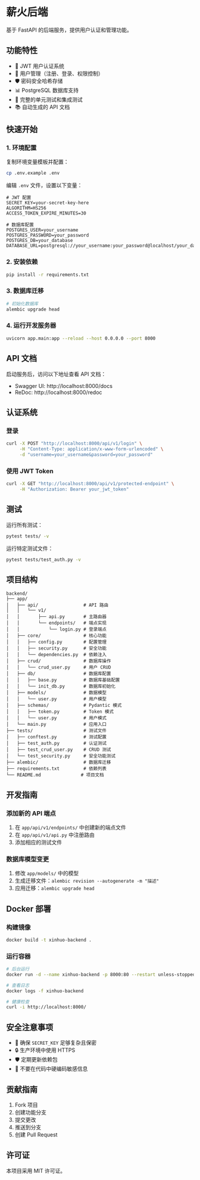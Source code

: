 # 薪火后端

基于 FastAPI 的后端服务，提供用户认证和管理功能。

## 功能特性

- 🔐 JWT 用户认证系统
- 👤 用户管理（注册、登录、权限控制）
- 🛡️ 密码安全哈希存储
- 📊 PostgreSQL 数据库支持
- 🧪 完整的单元测试和集成测试
- 📚 自动生成的 API 文档

## 快速开始

### 1. 环境配置

复制环境变量模板并配置：
```bash
cp .env.example .env
```

编辑 `.env` 文件，设置以下变量：
```env
# JWT 配置
SECRET_KEY=your-secret-key-here
ALGORITHM=HS256
ACCESS_TOKEN_EXPIRE_MINUTES=30

# 数据库配置
POSTGRES_USER=your_username
POSTGRES_PASSWORD=your_password
POSTGRES_DB=your_database
DATABASE_URL=postgresql://your_username:your_password@localhost/your_database
```

### 2. 安装依赖

```bash
pip install -r requirements.txt
```

### 3. 数据库迁移

```bash
# 初始化数据库
alembic upgrade head
```

### 4. 运行开发服务器

```bash
uvicorn app.main:app --reload --host 0.0.0.0 --port 8000
```

## API 文档

启动服务后，访问以下地址查看 API 文档：
- Swagger UI: http://localhost:8000/docs
- ReDoc: http://localhost:8000/redoc

## 认证系统

### 登录

```bash
curl -X POST "http://localhost:8000/api/v1/login" \
     -H "Content-Type: application/x-www-form-urlencoded" \
     -d "username=your_username&password=your_password"
```

### 使用 JWT Token

```bash
curl -X GET "http://localhost:8000/api/v1/protected-endpoint" \
     -H "Authorization: Bearer your_jwt_token"
```

## 测试

运行所有测试：
```bash
pytest tests/ -v
```

运行特定测试文件：
```bash
pytest tests/test_auth.py -v
```

## 项目结构

```
backend/
├── app/
│   ├── api/                 # API 路由
│   │   └── v1/
│   │       ├── api.py       # 主路由器
│   │       └── endpoints/   # 端点实现
│   │           └── login.py # 登录端点
│   ├── core/                # 核心功能
│   │   ├── config.py        # 配置管理
│   │   ├── security.py      # 安全功能
│   │   └── dependencies.py  # 依赖注入
│   ├── crud/                # 数据库操作
│   │   └── crud_user.py     # 用户 CRUD
│   ├── db/                  # 数据库配置
│   │   ├── base.py          # 数据库基础配置
│   │   └── init_db.py       # 数据库初始化
│   ├── models/              # 数据模型
│   │   └── user.py          # 用户模型
│   ├── schemas/             # Pydantic 模式
│   │   ├── token.py         # Token 模式
│   │   └── user.py          # 用户模式
│   └── main.py              # 应用入口
├── tests/                   # 测试文件
│   ├── conftest.py          # 测试配置
│   ├── test_auth.py         # 认证测试
│   ├── test_crud_user.py    # CRUD 测试
│   └── test_security.py     # 安全功能测试
├── alembic/                 # 数据库迁移
├── requirements.txt         # 依赖列表
└── README.md               # 项目文档
```

## 开发指南

### 添加新的 API 端点

1. 在 `app/api/v1/endpoints/` 中创建新的端点文件
2. 在 `app/api/v1/api.py` 中注册路由
3. 添加相应的测试文件

### 数据库模型变更

1. 修改 `app/models/` 中的模型
2. 生成迁移文件：`alembic revision --autogenerate -m "描述"`
3. 应用迁移：`alembic upgrade head`

## Docker 部署

### 构建镜像

```bash
docker build -t xinhuo-backend .
```

### 运行容器

```bash
# 后台运行
docker run -d --name xinhuo-backend -p 8000:80 --restart unless-stopped xinhuo-backend

# 查看日志
docker logs -f xinhuo-backend

# 健康检查
curl -i http://localhost:8000/
```

## 安全注意事项

- 🔑 确保 `SECRET_KEY` 足够复杂且保密
- 🔒 生产环境中使用 HTTPS
- 🛡️ 定期更新依赖包
- 📝 不要在代码中硬编码敏感信息

## 贡献指南

1. Fork 项目
2. 创建功能分支
3. 提交更改
4. 推送到分支
5. 创建 Pull Request

## 许可证

本项目采用 MIT 许可证。